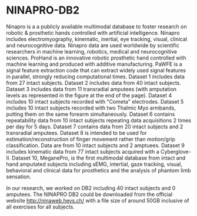 # NINAPRO-DB2

Ninapro is a a publicly available multimodal database to foster research on robotic & prosthetic hands controlled with artificial intelligence.
Ninapro includes electromyography, kinematic, inertial, eye tracking, visual, clinical and neurocognitive data. Ninapro data are used worldwide by scientific researchers in machine learning, robotics, medical and neurocognitive sciences.
ProHand is an innovative robotic prosthetic hand controlled with machine learning and produced with additive manufacturing.
PaWFE is a signal feature extraction code that can extract widely used signal features in parallel, strongly reducing computational times.
Dataset 1 includes data from 27 intact subjects.
Dataset 2 includes data from 40 intact subjects.
Dataset 3 includes data from 11 transradial amputees (with amputation levels as represented in the figure at the end of the page).
Dataset 4 includes 10 intact subjects recorded with "Cometa" electrodes.
Dataset 5 includes 10 intact subjects recorded with two Thalmic Myo armbands, putting them on the same forearm simultaneously.
Dataset 6 contains repeatability data from 10 intact subjects repeating data acquisitions 2 times per day for 5 days.
Dataset 7 contains data from 20 intact subjects and 2 transradial amputees.
Dataset 8 is intended to be used for estimation/reconstruction of finger movement rather than motion/grip classification. Data are from 10 intact subjects and 2 amptuees.
Dataset 9 includes kinematic data from 77 intact subjects acquired with a Cyberglove-II.
Dataset 10, MeganePro, is the first multimodal database from intact and hand amputated subjects including sEMG, intertial, gaze tracking, visual, behavioral and clinical data for prosthetics and the analysis of phantom limb sensation.


In our research, we worked on DB2 including 40 intact subjects and 0 amputees.
The NINAPRO DB2 could be downloaded from the official website http://ninaweb.hevs.ch/ with a file size of around 50GB inclusive of all exercises for all subjects.
